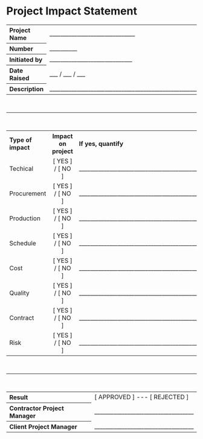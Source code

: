 # Project Impact Statement

<table>
    <tr>
        <th align="left" width="150px">Project Name</th>
        <td>_______________________________</td>
    </tr>
    <tr>
        <th align="left" width="150px">Number</th>
        <td>__________</td>
    </tr>
    <tr>
        <th align="left" width="150px">Initiated by</th>
        <td>______________________________</td>
    </tr>
    <tr>
        <th align="left" width="150px">Date Raised</th>
        <td>___ / ___ / ___</td>
    </tr>
    <tr>
        <th align="left" width="150px">Description</th>
        <td>_______________________________________________________________</td>
    </tr>
</table>

<br/>

----------------------------------------

<br/>

<table>
    <tr>
        <th align="left" width="25%">Type of impact</th>
        <th align="center" width="25%">Impact on project</th>
        <th align="left" width="50%">If yes, quantify</th>
    </tr>
    <tr>
        <td>Techical</td>
        <td align="center">[ YES ] / [ NO ]</td>
        <td>____________________________________________________</td>
    </tr>
    <tr>
        <td>Procurement</td>
        <td align="center">[ YES ] / [ NO ]</td>
        <td>____________________________________________________</td>
    </tr>
    <tr>
        <td>Production</td>
        <td align="center">[ YES ] / [ NO ]</td>
        <td>____________________________________________________</td>
    </tr>
    <tr>
        <td>Schedule</td>
        <td align="center">[ YES ] / [ NO ]</td>
        <td>____________________________________________________</td>
    </tr>
    <tr>
        <td>Cost</td>
        <td align="center">[ YES ] / [ NO ]</td>
        <td>____________________________________________________</td>
    </tr>
    <tr>
        <td>Quality</td>
        <td align="center">[ YES ] / [ NO ]</td>
        <td>____________________________________________________</td>
    </tr>
    <tr>
        <td>Contract</td>
        <td align="center">[ YES ] / [ NO ]</td>
        <td>____________________________________________________</td>
    </tr>
    <tr>
        <td>Risk</td>
        <td align="center">[ YES ] / [ NO ]</td>
        <td>____________________________________________________</td>
    </tr>
</table>

<br/>

----------------------------------------

<br/>

<table>
    <tr>
        <th align="left">Result</th>
        <td align="left">[ APPROVED ] --- [ REJECTED ]</td>
    </tr>
    <tr>
        <th align="left">Contractor Project Manager</th>
        <td align="left">____________________________________</td>
    </tr>
    <tr>
        <th align="left">Client Project Manager</th>
        <td align="left">____________________________________</td>
    </tr>
</table>
